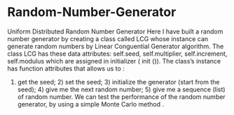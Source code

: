 # Random-Number-Generator
Uniform Distributed Random Number Generator 
Here I have built a random number generator by creating a class called LCG whose instance can generate random numbers by Linear Conguential Generator algorithm.
The class LCG has these data attributes: 
self.seed, self.multiplier, self.increment, self.modulus which are assigned in initializer ( init ()).
The class’s instance has function attributes that allows us to  : 
1) get the seed; 2) set the seed; 3) initialize the generator (start from the seed); 4) give me the next random number; 5) give me
a sequence (list) of random number.
We can test the performance of the random number generator, by using a simple Monte Carlo method .
